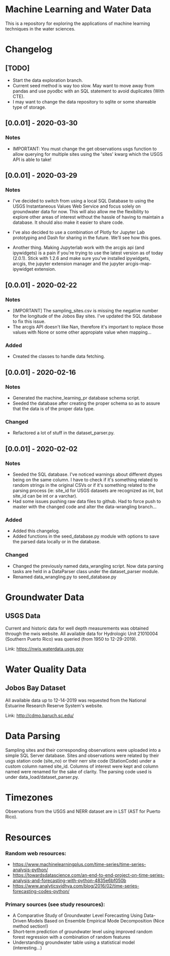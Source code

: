 # Machine Learning and Water Data

This is a repository for exploring the applications of machine learning techniques in the water sciences.

# Changelog

## [TODO]
- Start the data exploration branch.
- Current seed method is way too slow.  May want to move away from pandas and
  use pyodbc with an SQL statement to avoid duplicates (With CTE).
- I may want to change the data repository to sqlite or some shareable type of storage.

## [0.0.01] - 2020-03-30
### Notes
- IMPORTANT:  You must change the get observations usgs function to allow querying for multiple sites using the 'sites' kwarg which the USGS API is able to take!


## [0.0.01] - 2020-03-29
### Notes
- I've decided to switch from using a local SQL Database to using the USGS Instantaneous Values Web Service and focus solely on groundwater data for now.  This will also allow me the flexibility to explore other areas of interest without the hassle of having to maintain a database.  It should also make it easier to share code.

- I've also decided to use a combination of Plotly for Jupyter Lab prototyping and Dash for sharing in the future.  We'll see how this goes.

- Another thing.  Making Jupyterlab work with the arcgis api (and ipywidgets) is a pain if you're trying to use the latest version as of today (2.0.1).  Stick with 1.2.6 and make sure you've installed ipywidgets, arcgis, the jupyter extension manager and the jupyter arcgis-map-ipywidget extension.


## [0.0.01] - 2020-02-22
### Notes
- [IMPORTANT] The sampling_sites.csv is missing the negative number for the longitude of the Jobos Bay sites.  I've updated the SQL database to fix this issue.
- The arcgis API doesn't like Nan, therefore it's important to replace those values with None or some other appropiate value when mapping...

### Added
- Created the classes to handle data fetching.

## [0.0.01] - 2020-02-16
### Notes
- Generated the machine_learning_pr database schema script.
- Seeded the database after creating the proper schema so as to assure that the
  data is of the proper data type.

### Changed
- Refactored a lot of stuff in the dataset_parser.py.

## [0.0.01] - 2020-02-02
### Notes
-  Seeded the SQL database.  I've noticed warnings about different dtypes being on the same column.
  I have to check if it's something related to random strings in the original CSVs or if it's
  something related to the parsing process (ie: site_id for USGS datasets are recognized as int, but
  site_id can be int or a varchar).
- Had some issues pushing raw data files to github.  Had to force push to master with the changed code
  and alter the data-wrangling branch...

### Added
- Added this changelog.
- Added functions in the seed_database.py module with options to save the parsed data
  locally or in the database. 

### Changed
- Changed the previously named data_wrangling script.  Now data parsing tasks are held in a DataParser class
  under the dataset_parser module.
- Renamed data_wrangling.py to seed_database.py

# Groundwater Data
## USGS Data
Current and historic data for well depth measurements was obtained through the nwis website.  All available data for Hydrologic Unit 21010004 (Southern Puerto Rico) was queried (from 1950 to 12-29-2019).

Link: https://nwis.waterdata.usgs.gov

# Water Quality Data
## Jobos Bay Dataset
All available data up to 12-14-2019 was requested from the National Estuarine Research Reserve System's website.

Link: http://cdmo.baruch.sc.edu/

# Data Parsing
Sampling sites and their corresponding observations were uploaded into a simple SQL Server database.  Sites and observations were related by their usgs station code (site_no) or their nerr site code (StationCode) under
a custom column named site_id.  Columns of interest were kept and column named were renamed for the sake of clarity.  The parsing code used is under data_load/dataset_parser.py.

# Timezones
Observations from the USGS and NERR dataset are in LST (AST for Puerto Rico).

# Resources
### Random web resources:
- https://www.machinelearningplus.com/time-series/time-series-analysis-python/
- https://towardsdatascience.com/an-end-to-end-project-on-time-series-analysis-and-forecasting-with-python-4835e6bf050b
- https://www.analyticsvidhya.com/blog/2016/02/time-series-forecasting-codes-python/

### Primary sources (see study resources):
- A Comparative Study of Groundwater Level Forecasting Using Data-Driven Models Based on Ensemble Empirical Mode Decomposition (Nice method section!)
- Short‑term prediction of groundwater level using improved random forest regression with a combination of random features
- Understanding groundwater table using a statistical model (interesting...)